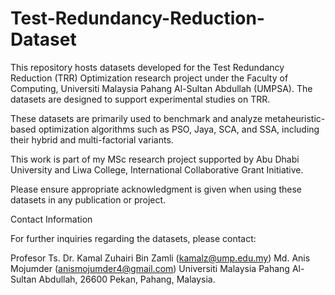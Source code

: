# Test-Redundancy-Reduction-Dataset
This repository hosts datasets developed for the Test Redundancy Reduction (TRR) Optimization research project under the Faculty of Computing, Universiti Malaysia Pahang Al-Sultan Abdullah (UMPSA).
The datasets are designed to support experimental studies on TRR.

These datasets are primarily used to benchmark and analyze metaheuristic-based optimization algorithms such as PSO, Jaya, SCA, and SSA, including their hybrid and multi-factorial variants.

This work is part of my MSc research project supported by Abu Dhabi University and Liwa College, International  Collaborative Grant Initiative.

Please ensure appropriate acknowledgment is given when using these datasets in any publication or project.

Contact Information

For further inquiries regarding the datasets, please contact:

Profesor Ts. Dr. Kamal Zuhairi Bin Zamli (kamalz@ump.edu.my) 
Md. Anis Mojumder (anismojumder4@gmail.com)
Universiti Malaysia Pahang Al-Sultan Abdullah, 26600 Pekan, Pahang, Malaysia.
